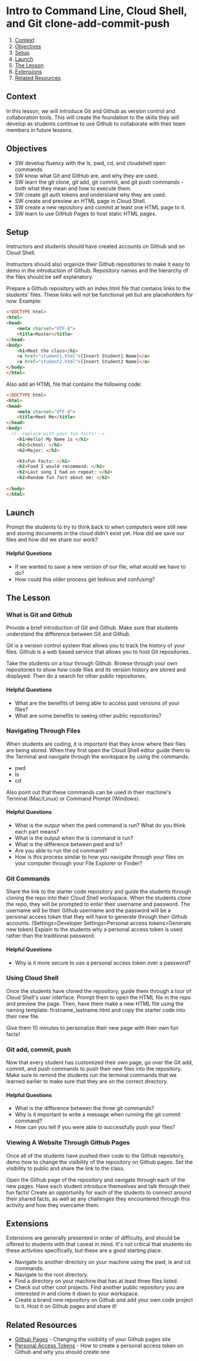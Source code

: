 # Intro to Command Line, Cloud Shell, and Git clone-add-commit-push

1. [Context](#context)
2. [Objectives](#objectives)
3. [Setup](#setup)
4. [Launch](#launch)
5. [The Lesson](#the-lesson)
6. [Extensions](#extensions)
6. [Related Resources](#related-resources)

## Context

In this lesson, we will introduce Git and Github as version control and collaboration tools. This will create the foundation to the skills they will develop as students continue to use Github to collaborate with their team members in future lessons. 

## Objectives

* SW develop fluency with the ls, pwd, cd, and cloudshell open commands. 
* SW know what Git and GitHub are, and why they are used. 
* SW learn the git clone, git add, git commit, and git push commands - both what they mean and how to execute them.
* SW create git auth tokens and understand why they are used.
* SW create and preview an HTML page in Cloud Shell.
* SW create a new repository and commit at least one HTML page to it. 
* SW learn to use GitHub Pages to host static HTML pages. 

## Setup

Instructors and students should have created accounts on Github and on Cloud Shell. 

Instructors should also organize their Github repositories to make it easy to demo in the introduction of Github. Repository names  and the hierarchy of the files should be self explanatory.

Prepare a Github repository with an index.html file that contains links to the students' files. These links will not be functional yet but are placeholders for now. 
Example: 
```html
<!DOCTYPE html>
<html>
<head>
    <meta charset="UTF-8">
    <title>Roster</title>
</head>
<body>
    <h1>Meet the class</h1>
    <a href="student1.html">[Insert Student1 Name]</a>
    <a href="student2.html">[Insert Student2 Name]</a>
</body>
</html>
```
Also add an HTML file that contains the following code:

```html
<!DOCTYPE html>
<html>
<head>
    <meta charset="UTF-8">
    <title>Meet Me</title>
</head>
<body>
  <!--replace with your fun facts!-->
    <h1>Hello! My Name is </h1>
    <h2>School: </h2>
    <h2>Major: </h2>

    <h1>Fun Facts: </h1>
    <h2>Food I would recommend: </h2>
    <h2>Last song I had on repeat: </h2>
    <h2>Random fun fact about me: </h2>
    
</body>
</html>
```

## Launch

Prompt the students to try to think back to when computers were still new and storing documents in the cloud didn't exist yet. How did we save our files and how did we share our work?

#### Helpful Questions
* If we wanted to save a new version of our file, what would we have to do?
* How could this older process get tedious and confusing?

## The Lesson

### What is Git and Github 

Provide a brief introduction of Git and Github. Make sure that students understand the difference between Git and Github. 

Git is a version control system that allows you to track the history of your files. Github is a web based service that allows you to host Git repositories. 

Take the students on a tour through Github. Browse through your own repositories to show how code files and its version history are stored and displayed. Then do a search for other public repositories. 

#### Helpful Questions
* What are the benefits of being able to access past versions of your files?
* What are some benefits to seeing other public repositories?

### Navigating Through  Files
When students are coding, it is important that they know where their files are being stored. When they first open the Cloud Shell editor guide them to the Terminal and navigate through the workspace by using the commands: 
* pwd
* ls
* cd

Also point out that these commands can be used in their machine's Terminal (Mac/Linux) or Command Prompt (Windows).

#### Helpful Questions
* What is the output when the pwd command is run? What do you think each part means?
* What is the output when the ls command is run?
* What is the difference between pwd and ls?
* Are you able to run the cd command?
* How is this process similar to how you navigate through your files on your computer through your File Explorer or Finder?

### Git Commands
Share the link to the starter code repository and guide the students through cloning the repo into their Cloud Shell workspace. When the students clone the repo, they will be prompted to enter their username and password. The username will be their Github username and the password will be a personal access token that they will have to generate through their Github accounts. (Settings>Developer Settings>Personal access tokens>Generate new token) 
Explain to the students why a personal access token is used rather than the traditional password. 

#### Helpful Questions
* Why is it more secure to use a personal access token over a password?

### Using Cloud Shell
Once the students have cloned the repository, guide them through a tour of Cloud Shell's user interface. Prompt them to open the HTML file in the repo and preview the page. Then, have them make a new HTML file using the naming template: firstname_lastname.html and copy the starter code into their new file. 

Give them 10 minutes to personalize their new page with their own fun facts! 


### Git add, commit, push
Now that every student has customized their own page, go over the Git add, commit, and push commands to push their new files into the repository. Make sure to remind the students run the terminal commands that we learned earlier to make sure that they are on the correct directory. 

#### Helpful Questions
* What is the difference between the three git commands? 
* Why is it important to write a message when running the git commit command?
* How can you tell if you were able to successfully push your files?

### Viewing A Website Through Github Pages
Once all of the students have pushed their code to the Github repository, demo how to change the visibility of the repository on Github pages. Set the visibility to public and share the link to the class. 

Open the Github page of the repository and navigate through each of the new pages. Have each student introduce themselves and talk through their fun facts! Create an opportunity for each of the students to connect around their shared facts, as well as any challenges they encountered through this activity and how they overcame them. 


## Extensions

Extensions are generally presented in order of difficulty, and should be offered to students with that caveat in mind. It's not critical that students do these activities specifically, but these are a good starting place. 
* Navigate to another directory on your machine using the pwd, ls and cd commands.
* Navigate to the root directory.
* Find a directory on your machine that has at least three files listed.
* Check out other cool projects. Find another public repository you are interested in and clone it down to your workspace. 
* Create a brand new repository on Github and add your own code project to it. Host it on Github pages and share it!

## Related Resources

* [Github Pages](https://docs.github.com/en/pages/getting-started-with-github-pages/changing-the-visibility-of-your-github-pages-site) - Changing the visibility of your Github pages site
* [Personal Access Tokens](https://docs.github.com/en/authentication/keeping-your-account-and-data-secure/creating-a-personal-access-token) - How to create a personal access token on Github and why you should create one
